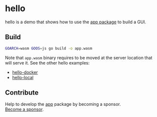 # hello

hello is a demo that shows how to use the [app package](https://github.com/maxence-charriere/app) to build a GUI.

## Build

```sh
GOARCH=wasm GOOS=js go build -o app.wasm
```

Note that `app.wasm` binary requires to be moved at the server location that will serve it. See the other hello examples:

- [hello-docker](https://github.com/maxence-charriere/app/tree/master/demo/hello-docker)
- [hello-local](https://github.com/maxence-charriere/app/tree/master/demo/hello-local)

## Contribute

Help to develop the [app](https://github.com/maxence-charriere/app) package by becoming a sponsor.
<br>[Become a sponsor](https://opencollective.com/go-app).
